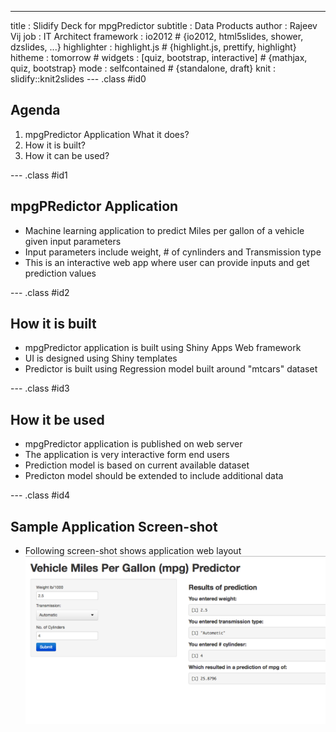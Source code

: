---
title       : Slidify Deck for mpgPredictor
subtitle    : Data Products
author      : Rajeev Vij
job         : IT Architect
framework   : io2012        # {io2012, html5slides, shower, dzslides, ...}
highlighter : highlight.js  # {highlight.js, prettify, highlight}
hitheme     : tomorrow      # 
widgets     : [quiz, bootstrap, interactive]            # {mathjax, quiz, bootstrap}
mode        : selfcontained # {standalone, draft}
knit        : slidify::knit2slides
--- .class #id0

## Agenda  

1. mpgPredictor Application What it does?
2. How it is built?
3. How it can be used?

--- .class #id1 

## mpgPRedictor Application
- Machine learning application to predict Miles per gallon of a vehicle given input parameters
- Input parameters include weight, # of cynlinders and Transmission type
- This is an interactive web app where user can provide inputs and get prediction values

--- .class #id2 

## How it is built
- mpgPredictor application is built using Shiny Apps Web framework
- UI is designed using Shiny templates
- Predictor is built using Regression model built around "mtcars" dataset

--- .class #id3

## How it be used
- mpgPredictor application is published on web server
- The application is very interactive form end users
- Prediction model is based on current available dataset
- Predicton model should be extended to include additional data

--- .class #id4 

## Sample Application Screen-shot
- Following screen-shot shows application web layout
![](mpgPredictor.png)
